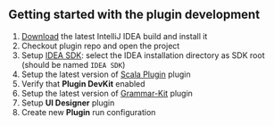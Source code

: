 
## Getting started with the plugin development
1. [Download](http://www.jetbrains.com/idea/download/) the latest IntelliJ IDEA build and install it
1. Checkout plugin repo and open the project
1. Setup [IDEA SDK](http://www.jetbrains.org/intellij/sdk/docs/basics/getting_started/setting_up_environment.html):
select the IDEA installation directory as SDK root (should be named ```IDEA SDK```)
1. Setup the latest version of [Scala Plugin](https://github.com/JetBrains/intellij-scala) plugin
1. Verify that **Plugin DevKit** enabled
1. Setup the latest version of [Grammar-Kit](https://github.com/JetBrains/Grammar-Kit) plugin
1. Setup **UI Designer** plugin
1. Create new **Plugin** run configuration
